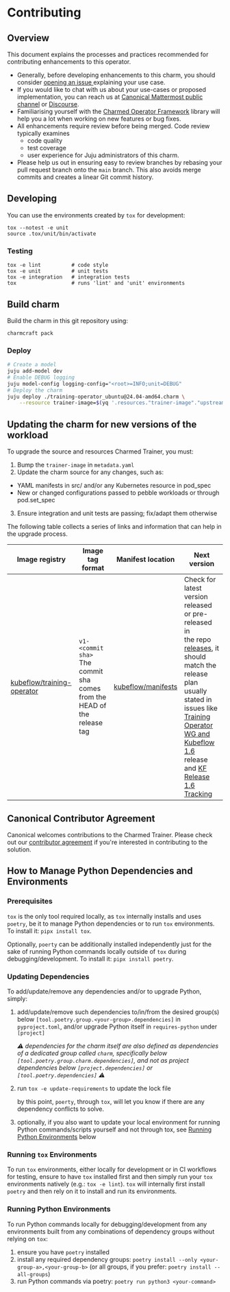 # Contributing

## Overview

This document explains the processes and practices recommended for contributing enhancements to
this operator.

- Generally, before developing enhancements to this charm, you should consider [opening an issue
  ](https://github.com/canonical/training-operator/issues) explaining your use case.
- If you would like to chat with us about your use-cases or proposed implementation, you can reach
  us at [Canonical Mattermost public channel](https://chat.charmhub.io/charmhub/channels/charm-dev)
  or [Discourse](https://discourse.charmhub.io/).
- Familiarising yourself with the [Charmed Operator Framework](https://juju.is/docs/sdk) library
  will help you a lot when working on new features or bug fixes.
- All enhancements require review before being merged. Code review typically examines
  - code quality
  - test coverage
  - user experience for Juju administrators of this charm.
- Please help us out in ensuring easy to review branches by rebasing your pull request branch onto
  the `main` branch. This also avoids merge commits and creates a linear Git commit history.

## Developing

You can use the environments created by `tox` for development:

```shell
tox --notest -e unit
source .tox/unit/bin/activate
```

### Testing

```shell
tox -e lint          # code style
tox -e unit          # unit tests
tox -e integration   # integration tests
tox                  # runs 'lint' and 'unit' environments
```

## Build charm

Build the charm in this git repository using:

```shell
charmcraft pack
```

### Deploy

```bash
# Create a model
juju add-model dev
# Enable DEBUG logging
juju model-config logging-config="<root>=INFO;unit=DEBUG"
# Deploy the charm
juju deploy ./training-operator_ubuntu@24.04-amd64.charm \
    --resource trainer-image=$(yq '.resources."trainer-image"."upstream-source"' metadata.yaml)
```

## Updating the charm for new versions of the workload

To upgrade the source and resources Charmed Trainer, you must:

1) Bump the `trainer-image` in `metadata.yaml`
2) Update the charm source for any changes, such as:

* YAML manifests in src/ and/or any Kubernetes resource in pod_spec
* New or changed configurations passed to pebble workloads or through pod.set_spec

3) Ensure integration and unit tests are passing; fix/adapt them otherwise

The following table collects a series of links and information that can help in the upgrade process.
 
| Image registry 	| Image tag format	| Manifest location 	| Next version 	|
|---	|---	|---	|---	|
| [kubeflow/training-operator](https://hub.docker.com/r/kubeflow/training-operator/) 	| `v1-<commit sha>`<br>The commit sha comes from the HEAD of the release tag 	| [kubeflow/manifests](https://github.com/kubeflow/manifests/tree/master/apps/training-operator/upstream) 	| Check for latest version released or pre-released in <br>the repo [releases](https://github.com/kubeflow/training-operator/releases), it should match the release plan usually stated in issues like <br>[Training Operator WG and Kubeflow 1.6](https://github.com/kubeflow/manifests/issues/2196) release and [KF Release 1.6 Tracking](https://github.com/kubeflow/manifests/issues/2194) 	|

## Canonical Contributor Agreement

Canonical welcomes contributions to the Charmed Trainer. Please check out our [contributor agreement](https://ubuntu.com/legal/contributors) if you're interested in contributing to the solution.


## How to Manage Python Dependencies and Environments


### Prerequisites

`tox` is the only tool required locally, as `tox` internally installs and uses `poetry`, be it to manage Python dependencies or to run `tox` environments. To install it: `pipx install tox`.

Optionally, `poerty` can be additionally installed independently just for the sake of running Python commands locally outside of `tox` during debugging/development. To install it: `pipx install poetry`.


### Updating Dependencies

To add/update/remove any dependencies and/or to upgrade Python, simply:

1. add/update/remove such dependencies to/in/from the desired group(s) below `[tool.poetry.group.<your-group>.dependencies]` in `pyproject.toml`, and/or upgrade Python itself in `requires-python` under `[project]`

    _⚠️ dependencies for the charm itself are also defined as dependencies of a dedicated group called `charm`, specifically below `[tool.poetry.group.charm.dependencies]`, and not as project dependencies below `[project.dependencies]` or `[tool.poetry.dependencies]` ⚠️_

2. run `tox -e update-requirements` to update the lock file

    by this point, `poerty`, through `tox`, will let you know if there are any dependency conflicts to solve.

3. optionally, if you also want to update your local environment for running Python commands/scripts yourself and not through tox, see [Running Python Environments](#running-python-environments) below


### Running `tox` Environments

To run `tox` environments, either locally for development or in CI workflows for testing, ensure to have `tox` installed first and then simply run your `tox` environments natively (e.g.: `tox -e lint`). `tox` will internally first install `poetry` and then rely on it to install and run its environments.


### Running Python Environments

To run Python commands locally for debugging/development from any environments built from any combinations of dependency groups without relying on `tox`:
1. ensure you have `poetry` installed
2. install any required dependency groups: `poetry install --only <your-group-a>,<your-group-b>` (or all groups, if you prefer: `poetry install --all-groups`)
3. run Python commands via poetry: `poetry run python3 <your-command>`
